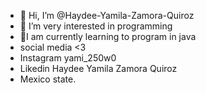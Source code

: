 - 👋 Hi, I’m @Haydee-Yamila-Zamora-Quiroz
- 👀 I’m very interested in programming
- 🌱I am currently learning to program in java
- social media <3
- Instagram yami_250w0
- Likedin Haydee Yamila Zamora Quiroz
- Mexico state.
<!---
Haydee-Yamila-Zamora-Quiroz/Haydee-Yamila-Zamora-Quiroz is a ✨ special ✨ repository because its `README.md` (this file) appears on your GitHub profile.
You can click the Preview link to take a look at your changes.
--->
